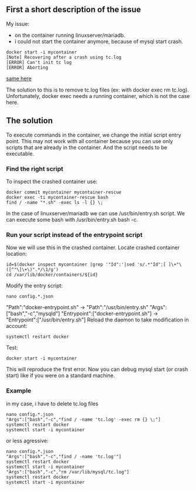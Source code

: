 ## First a short description of the issue
My issue:
 - on the container running linuxserver/mariadb.
 - i could not start the container anymore, because of mysql start crash.
```
docker start -i mycontainer
[Note] Recovering after a crash using tc.log
[ERROR] Can't init tc log
[ERROR] Aborting
```
[same here](https://bbs.archlinux.org/viewtopic.php?id=206379)

The solution to this is to remove tc.log files (ex: with docker exec rm tc.log).
Unfortunately, docker exec needs a running container, which is not the case here.

## The solution
To execute commands in the container, we change the initial script entry point.
This may not work with all container because you can use only scripts that are already in the container.
And the script needs to be executable.
### Find the right script
To inspect the crashed container use:
```
docker commit mycontainer mycontainer-rescue
docker exec -ti mycontainer-rescue bash
find / -name "*.sh" -exec ls -l {} \;
```
In the case of linuxserver/mariadb we can use /usr/bin/entry.sh script.
We can execute some bash with /usr/bin/entry.sh bash -c.
### Run your script instead of the entrypoint script
Now we will use this in the crashed container.
Locate crashed container location:
```
id=$(docker inspect mycontainer |grep '"Id":'|sed 's/.*"Id":[ ]\+"\([^"\]\+\)".*/\1/g')
cd /var/lib/docker/containers/${id}
```
Modify the entry script:
```
nano config.*.json
```
"Path":"docker-entrypoint.sh" -> "Path":"/usr/bin/entry.sh"
"Args":["bash","-c","mysqld"]
"Entrypoint":["docker-entrypoint.sh"] -> "Entrypoint":["/usr/bin/entry.sh"]
Reload the daemon to take modification in account:
```
systemctl restart docker
```
Test:
```
docker start -i mycontainer
```
This will reproduce the first error.
Now you can debug mysql start (or crash start) like if you were on a standard machine.
### Example
in my case, i have to delete tc.log files
```
nano config.*.json
"Args":["bash","-c","find / -name 'tc.log' -exec rm {} \;"]
systemctl restart docker
systemctl start -i mycontainer
```
or less agressive:
```
nano config.*.json
"Args":["bash","-c","find / -name 'tc.log'"]
systemctl restart docker
systemctl start -i mycontainer
"Args":["bash","-c","rm /var/lib/mysql/tc.log"]
systemctl restart docker
systemctl start -i mycontainer
```

